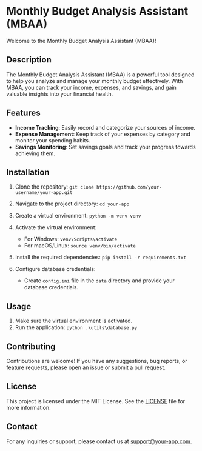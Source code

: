 # Monthly Budget Analysis Assistant (MBAA)

Welcome to the Monthly Budget Analysis Assistant (MBAA)!

## Description

The Monthly Budget Analysis Assistant (MBAA) is a powerful tool designed to help you analyze and manage your monthly budget effectively. With MBAA, you can track your income, expenses, and savings, and gain valuable insights into your financial health.

## Features

- **Income Tracking**: Easily record and categorize your sources of income.
- **Expense Management**: Keep track of your expenses by category and monitor your spending habits.
- **Savings Monitoring**: Set savings goals and track your progress towards achieving them.
<!-- - **Budget Analysis**: Get detailed reports and visualizations to understand your budget trends and make informed financial decisions.
- **Notifications**: Receive timely reminders and alerts to stay on top of your budget goals. -->

## Installation

1. Clone the repository: `git clone https://github.com/your-username/your-app.git`
2. Navigate to the project directory: `cd your-app`
3. Create a virtual environment: `python -m venv venv`
4. Activate the virtual environment:
   - For Windows: `venv\Scripts\activate`
   - For macOS/Linux: `source venv/bin/activate`
5. Install the required dependencies: `pip install -r requirements.txt`
6. Configure database credentials:

   - Create `config.ini` file in the `data` directory and provide your database credentials.

## Usage

1. Make sure the virtual environment is activated.
2. Run the application: `python .\utils\database.py`
<!-- 3. Access the application in your web browser at `http://localhost:5000`.
3. Follow the instructions provided by the application to interact with it. -->

## Contributing

Contributions are welcome! If you have any suggestions, bug reports, or feature requests, please open an issue or submit a pull request.

## License

This project is licensed under the MIT License. See the [LICENSE](LICENSE) file for more information.

## Contact

For any inquiries or support, please contact us at support@your-app.com.
